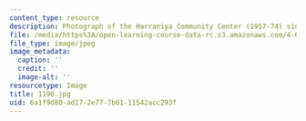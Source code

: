 ```yaml
---
content_type: resource
description: Photograph of the Harraniya Community Center (1957-74) side facade.
file: /media/https%3A/open-learning-course-data-rc.s3.amazonaws.com/4-615-the-architecture-of-cairo-spring-2002/6a1f9d80ad172e777b6111542acc293f_1190.jpg
file_type: image/jpeg
image_metadata:
  caption: ''
  credit: ''
  image-alt: ''
resourcetype: Image
title: 1190.jpg
uid: 6a1f9d80-ad17-2e77-7b61-11542acc293f
---
```


